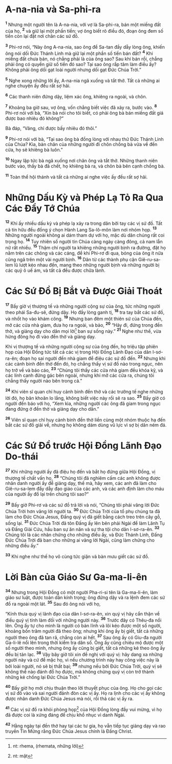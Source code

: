 # A-na-nia và Sa-phi-ra
<sup><b>1</b></sup> Nhưng một người tên là A-na-nia, với vợ là Sa-phi-ra, bán một miếng đất của họ, <sup><b>2</b></sup> và giữ lại một phần tiền; vợ ông biết rõ điều đó, đoạn ông đem số tiền còn lại đặt nơi chân các sứ đồ.

<sup><b>3</b></sup> Phi-rơ nói, “Này ông A-na-nia, sao ông để Sa-tan đầy dẫy lòng ông, khiến ông nói dối Đức Thánh Linh mà giữ lại một phần số tiền bán đất? <sup><b>4</b></sup> Khi miếng đất chưa bán, nó chẳng phải là của ông sao? Sau khi bán rồi, chẳng phải ông có quyền giữ số tiền đó sao? Tại sao ông rắp tâm làm điều ấy? Không phải ông dối gạt loài người nhưng dối gạt Đức Chúa Trời.”

<sup><b>5</b></sup> Nghe xong những lời ấy, A-na-nia ngã xuống và tắt thở. Tất cả những ai nghe chuyện ấy đều rất sợ hãi.

<sup><b>6</b></sup> Các thanh niên đứng dậy, liệm xác ông, khiêng ra ngoài, và chôn.

<sup><b>7</b></sup> Khoảng ba giờ sau, vợ ông, vốn chẳng biết việc đã xảy ra, bước vào. <sup><b>8</b></sup> Phi-rơ nói với bà, “Xin bà nói cho tôi biết, có phải ông bà bán miếng đất giá được bao nhiêu đó không?”

Bà đáp, “Vâng, chỉ được bấy nhiêu đó thôi.”

<sup><b>9</b></sup> Phi-rơ nói với bà, “Tại sao ông bà đồng lòng với nhau thử Đức Thánh Linh của Chúa? Kìa, bàn chân của những người đi chôn chồng bà vừa về đến cửa, họ sẽ khiêng bà luôn.”

<sup><b>10</b></sup> Ngay lập tức bà ngã xuống nơi chân ông và tắt thở. Những thanh niên bước vào, thấy bà đã chết, họ khiêng bà ra, và chôn bà bên cạnh chồng bà.

<sup><b>11</b></sup> Toàn thể hội thánh và tất cả những ai nghe việc ấy đều rất sợ hãi.

# Những Dấu Kỳ và Phép Lạ Tỏ Ra Qua Các Đầy Tớ Chúa
<sup><b>12</b></sup> Khi ấy nhiều dấu kỳ và phép lạ xảy ra trong dân bởi tay các vị sứ đồ. Tất cả tín hữu đều đồng ý chọn Hành Lang Sa-lô-môn làm nơi nhóm họp. <sup><b>13</b></sup> Những người ngoài không ai dám tham dự với họ, mặc dù dân chúng rất coi trọng họ. <sup><b>14</b></sup> Tuy nhiên số người tin Chúa càng ngày càng đông, cả nam lẫn nữ rất nhiều. <sup><b>15</b></sup> Thậm chí người ta khiêng những người bịnh ra đường, đặt họ nằm trên các chõng và các cáng, để khi Phi-rơ đi qua, bóng của ông ít nữa cũng ngã trên một vài người bịnh. <sup><b>16</b></sup> Dân từ các thành phụ cận Giê-ru-sa-lem lũ lượt kéo nhau đến, mang theo những người bịnh và những người bị các quỷ ô uế ám, và tất cả đều được chữa lành.

# Các Sứ Đồ Bị Bắt và Được Giải Thoát
<sup><b>17</b></sup> Bấy giờ vị thượng tế và những người cộng sự của ông, tức những người theo phái Sa-đu-sê, đứng dậy. Họ đầy lòng ganh tị, <sup><b>18</b></sup> tra tay bắt các sứ đồ, và nhốt họ vào khám công. <sup><b>19</b></sup> Nhưng ban đêm một thiên sứ của Chúa đến, mở các cửa nhà giam, đưa họ ra ngoài, và bảo, <sup><b>20</b></sup> “Hãy đi, đứng trong đền thờ, và giảng dạy cho dân mọi lời[^1-6a96b856-7a3c-433c-9417-8ce7890d29f2] ban sự sống này.” <sup><b>21</b></sup> Nghe như thế, vừa hừng đông họ đi vào đền thờ và giảng dạy.

Khi vị thượng tế và những người cộng sự của ông đến, họ triệu tập phiên họp của Hội Đồng tức tất cả các vị trong Hội Đồng Lãnh Đạo của dân I-sơ-ra-ên; đoạn họ sai người đến nhà giam để điệu các sứ đồ đến. <sup><b>22</b></sup> Nhưng khi các cảnh binh đền thờ đến đó, họ chẳng thấy vị sứ đồ nào trong ngục, nên họ trở về và báo cáo, <sup><b>23</b></sup> “Chúng tôi thấy các cửa nhà giam đều khóa kỹ, và các lính canh đứng gác bên ngoài, nhưng khi mở các cửa ra, chúng tôi chẳng thấy người nào bên trong cả.”

<sup><b>24</b></sup> Khi viên sĩ quan chỉ huy cảnh binh đền thờ và các trưởng tế nghe những lời đó, họ băn khoăn lo lắng, không biết việc này rồi sẽ ra sao. <sup><b>25</b></sup> Bấy giờ có người đến báo với họ, “Xem kìa, những người các ông đã giam trong ngục đang đứng ở đền thờ và giảng dạy cho dân.”

<sup><b>26</b></sup> Viên sĩ quan chỉ huy cảnh binh đền thờ liền cùng một nhóm thuộc hạ đến bắt các sứ đồ giải về, nhưng họ không dám dùng vũ lực vì sợ bị dân ném đá.

# Các Sứ Đồ trước Hội Đồng Lãnh Đạo Do-thái
<sup><b>27</b></sup> Khi những người ấy đã điệu họ đến và bắt họ đứng giữa Hội Đồng, vị thượng tế chất vấn họ, <sup><b>28</b></sup> “Chúng tôi đã nghiêm cấm các anh không được nhân danh người ấy để giảng dạy, thế mà, hãy xem, các anh đã làm cho Giê-ru-sa-lem đầy dẫy đạo giáo của các anh, và các anh định làm cho máu của người ấy đổ lại trên chúng tôi sao?”

<sup><b>29</b></sup> Bấy giờ Phi-rơ và các sứ đồ trả lời và nói, “Chúng tôi phải vâng lời Đức Chúa Trời hơn vâng lời người ta. <sup><b>30</b></sup> Đức Chúa Trời của tổ phụ chúng ta đã làm cho Đức Chúa Jesus, Đấng quý vị đã giết bằng cách treo trên cây gỗ, sống lại. <sup><b>31</b></sup> Đức Chúa Trời đã tôn Đấng ấy lên bên phải Ngài để làm Lãnh Tụ và Đấng Giải Cứu, hầu ban sự ăn năn và sự tha tội cho dân I-sơ-ra-ên. <sup><b>32</b></sup> Chúng tôi là các nhân chứng cho những điều ấy, và Đức Thánh Linh, Đấng Đức Chúa Trời đã ban cho những ai vâng lời Ngài, cũng làm chứng cho những điều ấy.”

<sup><b>33</b></sup> Khi nghe như thế họ vô cùng tức giận và bàn mưu giết các sứ đồ.

# Lời Bàn của Giáo Sư Ga-ma-li-ên
<sup><b>34</b></sup> Nhưng trong Hội Đồng có một người Pha-ri-si tên là Ga-ma-li-ên, làm giáo sư luật, được toàn dân kính trọng; ông đứng dậy và ra lệnh đem các sứ đồ ra ngoài một lát. <sup><b>35</b></sup> Sau đó ông nói với họ,

“Kính thưa quý vị lãnh đạo của dân I-sơ-ra-ên, xin quý vị hãy cẩn thận về điều quý vị tính làm đối với những người này. <sup><b>36</b></sup> Trước đây có Thêu-đa nổi lên. Ông ấy tự cho mình là người có bản lĩnh và lôi kéo được một số người, khoảng bốn trăm người đã theo ông; nhưng khi ông ấy bị giết, tất cả những người theo ông đã tan rã, chẳng còn ai hết. <sup><b>37</b></sup> Sau ông ấy có Giu-đa người Ga-li-lê nổi lên trong thời kiểm tra dân số. Ông ấy cũng chiêu mộ được một số người theo mình, nhưng ông ấy cũng bị giết, tất cả những kẻ theo ông ấy đều bị tản lạc. <sup><b>38</b></sup> Vậy bây giờ tôi xin đề nghị với quý vị: hãy dang xa những người này và cứ để mặc họ, vì nếu chương trình này hay công việc này là bởi loài người, nó sẽ bị thất bại; <sup><b>39</b></sup> nhưng nếu bởi Đức Chúa Trời, quý vị sẽ không thể nào đánh đổ họ được, mà không chừng quý vị còn trở thành những kẻ chống lại Đức Chúa Trời.”

<sup><b>40</b></sup> Bấy giờ họ mới chịu thuận theo lời thuyết phục của ông. Họ cho gọi các vị sứ đồ vào và sai người đánh đòn các vị ấy. Họ ra lịnh cho các vị ấy không được nhân danh Đức Chúa Jesus mà nói, rồi thả các vị ấy ra.

<sup><b>41</b></sup> Các vị sứ đồ ra khỏi phòng họp[^2-6a96b856-7a3c-433c-9417-8ce7890d29f2] của Hội Đồng lòng đầy vui mừng, vì họ đã được coi là xứng đáng để chịu khổ nhục vì danh Ngài.

<sup><b>42</b></sup> Hằng ngày tại đền thờ hay tại các tư gia, họ vẫn tiếp tục giảng dạy và rao truyền Tin Mừng rằng Đức Chúa Jesus chính là Đấng Christ.

[^1-6a96b856-7a3c-433c-9417-8ce7890d29f2]: nt: rhema, (rhemata, những lời)
[^2-6a96b856-7a3c-433c-9417-8ce7890d29f2]: nt: mặt